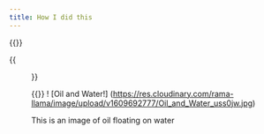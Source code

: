 ```yaml
---
title: How I did this
---
```


{{<gallery caption-effect="none">}}
  
  {{<figure 
    class="no-photoswipe"
    link="/categories/flowers/"
    src="https://res.cloudinary.com/rama-llama/image/upload/v1609692777/Oil_and_Water_uss0jw.jpg">}}
  
{{</gallery >}}
! [Oil and Water!] (https://res.cloudinary.com/rama-llama/image/upload/v1609692777/Oil_and_Water_uss0jw.jpg)



<p> This is an image of oil floating on water </p>
